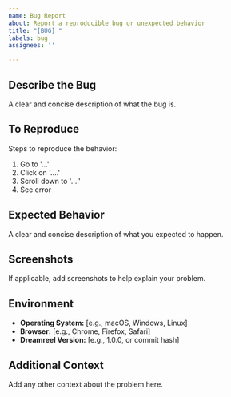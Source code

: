 ```yaml
---
name: Bug Report
about: Report a reproducible bug or unexpected behavior
title: "[BUG] "
labels: bug
assignees: ''

---
```


## Describe the Bug

A clear and concise description of what the bug is.

## To Reproduce

Steps to reproduce the behavior:

1. Go to '...'
2. Click on '....'
3. Scroll down to '....'
4. See error

## Expected Behavior

A clear and concise description of what you expected to happen.

## Screenshots

If applicable, add screenshots to help explain your problem.

## Environment

- **Operating System:** [e.g., macOS, Windows, Linux]
- **Browser:** [e.g., Chrome, Firefox, Safari]
- **Dreamreel Version:** [e.g., 1.0.0, or commit hash]

## Additional Context

Add any other context about the problem here.
